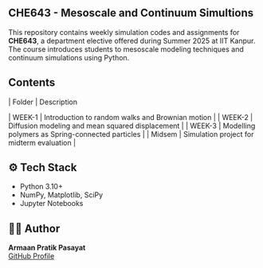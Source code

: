 ## CHE643 - Mesoscale and Continuum Simultions
This repository contains weekly simulation codes and assignments for **CHE643**, a department elective offered during Summer 2025 at IIT Kanpur. The course introduces students to mesoscale modeling techniques and continuum simulations using Python.


##  Contents

| Folder   | Description                                   

| WEEK-1   | Introduction to random walks and Brownian motion |
| WEEK-2   | Diffusion modeling and mean squared displacement |
| WEEK-3   | Modelling polymers as Spring-connected particles |
| Midsem   | Simulation project for midterm evaluation        |

## ⚙️ Tech Stack

- Python 3.10+
- NumPy, Matplotlib, SciPy
- Jupyter Notebooks

## 👨‍💻 Author

**Armaan Pratik Pasayat**  
[GitHub Profile](https://github.com/Armaan-2309)
